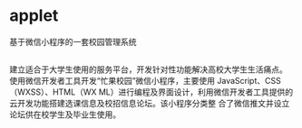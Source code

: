 # applet
基于微信小程序的一套校园管理系统
##
建立适合于大学生使用的服务平台，开发针对性功能解决高校大学生生活痛点。
使用微信开发者工具开发“忙果校园”微信小程序，主要使用 JavaScript、CSS（WXSS）、HTML（WX
ML）进行编程及界面设计，利用微信开发者工具提供的云开发功能搭建选课信息及校招信息论坛。该小程序分类整
合了微信推文并设立论坛供在校学生及毕业生使用。
